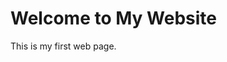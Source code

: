 <html>
<head>
  <title>My Website</title>
</head>
<body>
  <h1>Welcome to My Website</h1>
  <p>This is my first web page.</p>
</body>
</html>
